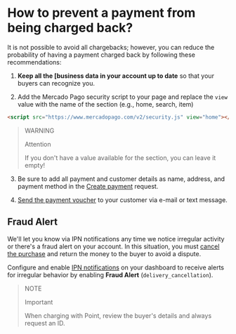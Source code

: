 # How to prevent a payment from being charged back?

It is not possible to avoid all chargebacks; however, you can reduce the probability of having a payment charged back by following these recommendations:

1. **Keep all the [business data in your account up to date** so that your buyers can recognize you.
   
2. Add the Mercado Pago security script to your page and replace the `view` value with the name of the section (e.g., home, search, item)
```html
<script src="https://www.mercadopago.com/v2/security.js" view="home"></script>
```

> WARNING
>
> Attention
>
> If you don't have a value available for the section, you can leave it empty!

3. Be sure to add all payment and customer details as name, address, and payment method in the [Create payment](/developers/en/reference/payments/_payments/post) request.
   
4. [Send the payment voucher](https://www.mercadopago[FAKER][URL][DOMAIN]/ajuda/16170) to your customer via e-mail or text message.
   
## Fraud Alert

We'll let you know via IPN notifications any time we notice irregular activity or there's a fraud alert on your account. In this situation, you must [cancel the purchase](/developers/en/guides/additional-content/sales-processing/cancellations-and-refunds) and return the money to the buyer to avoid a dispute. 

Configure and enable [IPN notifications](/developers/panel/ipn) on your dashboard to receive alerts for irregular behavior by enabling **Fraud Alert** (`delivery_cancellation`).

> NOTE
>
> Important
> 
> When charging with Point, review the buyer's details and always request an ID.